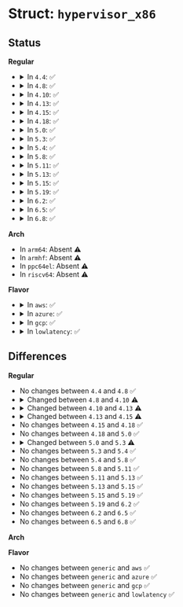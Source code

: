 # Struct: <code>hypervisor_x86</code>

## Status
<b>Regular</b>
<ul>
<li>
<details>
<summary>In <code>4.4</code>: ✅</summary>

```c
struct hypervisor_x86 {
    const char *name;
    uint32_t (*detect)();
    void (*set_cpu_features)(struct cpuinfo_x86 *);
    void (*init_platform)();
    bool (*x2apic_available)();
};
```
</details>
</li>
<li>
<details>
<summary>In <code>4.8</code>: ✅</summary>

```c
struct hypervisor_x86 {
    const char *name;
    uint32_t (*detect)();
    void (*set_cpu_features)(struct cpuinfo_x86 *);
    void (*init_platform)();
    bool (*x2apic_available)();
};
```
</details>
</li>
<li>
<details>
<summary>In <code>4.10</code>: ✅</summary>

```c
struct hypervisor_x86 {
    const char *name;
    uint32_t (*detect)();
    void (*set_cpu_features)(struct cpuinfo_x86 *);
    void (*init_platform)();
    bool (*x2apic_available)();
    void (*pin_vcpu)(int);
};
```
</details>
</li>
<li>
<details>
<summary>In <code>4.13</code>: ✅</summary>

```c
struct hypervisor_x86 {
    const char *name;
    uint32_t (*detect)();
    void (*init_platform)();
    bool (*x2apic_available)();
    void (*pin_vcpu)(int);
    void (*init_mem_mapping)();
};
```
</details>
</li>
<li>
<details>
<summary>In <code>4.15</code>: ✅</summary>

```c
struct hypervisor_x86 {
    const char *name;
    uint32_t (*detect)();
    enum x86_hypervisor_type type;
    struct x86_hyper_init init;
    struct x86_hyper_runtime runtime;
};
```
</details>
</li>
<li>
<details>
<summary>In <code>4.18</code>: ✅</summary>

```c
struct hypervisor_x86 {
    const char *name;
    uint32_t (*detect)();
    enum x86_hypervisor_type type;
    struct x86_hyper_init init;
    struct x86_hyper_runtime runtime;
};
```
</details>
</li>
<li>
<details>
<summary>In <code>5.0</code>: ✅</summary>

```c
struct hypervisor_x86 {
    const char *name;
    uint32_t (*detect)();
    enum x86_hypervisor_type type;
    struct x86_hyper_init init;
    struct x86_hyper_runtime runtime;
};
```
</details>
</li>
<li>
<details>
<summary>In <code>5.3</code>: ✅</summary>

```c
struct hypervisor_x86 {
    const char *name;
    uint32_t (*detect)();
    enum x86_hypervisor_type type;
    struct x86_hyper_init init;
    struct x86_hyper_runtime runtime;
    bool ignore_nopv;
};
```
</details>
</li>
<li>
<details>
<summary>In <code>5.4</code>: ✅</summary>

```c
struct hypervisor_x86 {
    const char *name;
    uint32_t (*detect)();
    enum x86_hypervisor_type type;
    struct x86_hyper_init init;
    struct x86_hyper_runtime runtime;
    bool ignore_nopv;
};
```
</details>
</li>
<li>
<details>
<summary>In <code>5.8</code>: ✅</summary>

```c
struct hypervisor_x86 {
    const char *name;
    uint32_t (*detect)();
    enum x86_hypervisor_type type;
    struct x86_hyper_init init;
    struct x86_hyper_runtime runtime;
    bool ignore_nopv;
};
```
</details>
</li>
<li>
<details>
<summary>In <code>5.11</code>: ✅</summary>

```c
struct hypervisor_x86 {
    const char *name;
    uint32_t (*detect)();
    enum x86_hypervisor_type type;
    struct x86_hyper_init init;
    struct x86_hyper_runtime runtime;
    bool ignore_nopv;
};
```
</details>
</li>
<li>
<details>
<summary>In <code>5.13</code>: ✅</summary>

```c
struct hypervisor_x86 {
    const char *name;
    uint32_t (*detect)();
    enum x86_hypervisor_type type;
    struct x86_hyper_init init;
    struct x86_hyper_runtime runtime;
    bool ignore_nopv;
};
```
</details>
</li>
<li>
<details>
<summary>In <code>5.15</code>: ✅</summary>

```c
struct hypervisor_x86 {
    const char *name;
    uint32_t (*detect)();
    enum x86_hypervisor_type type;
    struct x86_hyper_init init;
    struct x86_hyper_runtime runtime;
    bool ignore_nopv;
};
```
</details>
</li>
<li>
<details>
<summary>In <code>5.19</code>: ✅</summary>

```c
struct hypervisor_x86 {
    const char *name;
    uint32_t (*detect)();
    enum x86_hypervisor_type type;
    struct x86_hyper_init init;
    struct x86_hyper_runtime runtime;
    bool ignore_nopv;
};
```
</details>
</li>
<li>
<details>
<summary>In <code>6.2</code>: ✅</summary>

```c
struct hypervisor_x86 {
    const char *name;
    uint32_t (*detect)();
    enum x86_hypervisor_type type;
    struct x86_hyper_init init;
    struct x86_hyper_runtime runtime;
    bool ignore_nopv;
};
```
</details>
</li>
<li>
<details>
<summary>In <code>6.5</code>: ✅</summary>

```c
struct hypervisor_x86 {
    const char *name;
    uint32_t (*detect)();
    enum x86_hypervisor_type type;
    struct x86_hyper_init init;
    struct x86_hyper_runtime runtime;
    bool ignore_nopv;
};
```
</details>
</li>
<li>
<details>
<summary>In <code>6.8</code>: ✅</summary>

```c
struct hypervisor_x86 {
    const char *name;
    uint32_t (*detect)();
    enum x86_hypervisor_type type;
    struct x86_hyper_init init;
    struct x86_hyper_runtime runtime;
    bool ignore_nopv;
};
```
</details>
</li>
</ul>
<b>Arch</b>
<ul>
<li>
In <code>arm64</code>: Absent ⚠️
</li>
<li>
In <code>armhf</code>: Absent ⚠️
</li>
<li>
In <code>ppc64el</code>: Absent ⚠️
</li>
<li>
In <code>riscv64</code>: Absent ⚠️
</li>
</ul>
<b>Flavor</b>
<ul>
<li>
<details>
<summary>In <code>aws</code>: ✅</summary>

```c
struct hypervisor_x86 {
    const char *name;
    uint32_t (*detect)();
    enum x86_hypervisor_type type;
    struct x86_hyper_init init;
    struct x86_hyper_runtime runtime;
    bool ignore_nopv;
};
```
</details>
</li>
<li>
<details>
<summary>In <code>azure</code>: ✅</summary>

```c
struct hypervisor_x86 {
    const char *name;
    uint32_t (*detect)();
    enum x86_hypervisor_type type;
    struct x86_hyper_init init;
    struct x86_hyper_runtime runtime;
    bool ignore_nopv;
};
```
</details>
</li>
<li>
<details>
<summary>In <code>gcp</code>: ✅</summary>

```c
struct hypervisor_x86 {
    const char *name;
    uint32_t (*detect)();
    enum x86_hypervisor_type type;
    struct x86_hyper_init init;
    struct x86_hyper_runtime runtime;
    bool ignore_nopv;
};
```
</details>
</li>
<li>
<details>
<summary>In <code>lowlatency</code>: ✅</summary>

```c
struct hypervisor_x86 {
    const char *name;
    uint32_t (*detect)();
    enum x86_hypervisor_type type;
    struct x86_hyper_init init;
    struct x86_hyper_runtime runtime;
    bool ignore_nopv;
};
```
</details>
</li>
</ul>

## Differences
<b>Regular</b>
<ul>
<li>
No changes between <code>4.4</code> and <code>4.8</code> ✅
</li>
<li>
<details>
<summary>Changed between <code>4.8</code> and <code>4.10</code> ⚠️</summary>
<ul>
<li>
<b>Field added. </b>
<code>void (*pin_vcpu)(int)</code>
</li>
</ul>
</details>
</li>
<li>
<details>
<summary>Changed between <code>4.10</code> and <code>4.13</code> ⚠️</summary>
<ul>
<li>
<b>Field added. </b>
<code>void (*init_mem_mapping)()</code>
</li>
<li>
<b>Field removed. </b>
<code>void (*set_cpu_features)(struct cpuinfo_x86 *)</code>
</li>
</ul>
</details>
</li>
<li>
<details>
<summary>Changed between <code>4.13</code> and <code>4.15</code> ⚠️</summary>
<ul>
<li>
<b>Field added. </b>
<code>enum x86_hypervisor_type type</code>
</li>
<li>
<b>Field added. </b>
<code>struct x86_hyper_init init</code>
</li>
<li>
<b>Field added. </b>
<code>struct x86_hyper_runtime runtime</code>
</li>
<li>
<b>Field removed. </b>
<code>void (*init_platform)()</code>
</li>
<li>
<b>Field removed. </b>
<code>bool (*x2apic_available)()</code>
</li>
<li>
<b>Field removed. </b>
<code>void (*pin_vcpu)(int)</code>
</li>
<li>
<b>Field removed. </b>
<code>void (*init_mem_mapping)()</code>
</li>
</ul>
</details>
</li>
<li>
No changes between <code>4.15</code> and <code>4.18</code> ✅
</li>
<li>
No changes between <code>4.18</code> and <code>5.0</code> ✅
</li>
<li>
<details>
<summary>Changed between <code>5.0</code> and <code>5.3</code> ⚠️</summary>
<ul>
<li>
<b>Field added. </b>
<code>bool ignore_nopv</code>
</li>
</ul>
</details>
</li>
<li>
No changes between <code>5.3</code> and <code>5.4</code> ✅
</li>
<li>
No changes between <code>5.4</code> and <code>5.8</code> ✅
</li>
<li>
No changes between <code>5.8</code> and <code>5.11</code> ✅
</li>
<li>
No changes between <code>5.11</code> and <code>5.13</code> ✅
</li>
<li>
No changes between <code>5.13</code> and <code>5.15</code> ✅
</li>
<li>
No changes between <code>5.15</code> and <code>5.19</code> ✅
</li>
<li>
No changes between <code>5.19</code> and <code>6.2</code> ✅
</li>
<li>
No changes between <code>6.2</code> and <code>6.5</code> ✅
</li>
<li>
No changes between <code>6.5</code> and <code>6.8</code> ✅
</li>
</ul>
<b>Arch</b>
<ul>
</ul>
<b>Flavor</b>
<ul>
<li>
No changes between <code>generic</code> and <code>aws</code> ✅
</li>
<li>
No changes between <code>generic</code> and <code>azure</code> ✅
</li>
<li>
No changes between <code>generic</code> and <code>gcp</code> ✅
</li>
<li>
No changes between <code>generic</code> and <code>lowlatency</code> ✅
</li>
</ul>
